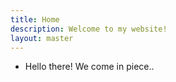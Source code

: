```yaml
---
title: Home
description: Welcome to my website!
layout: master
---
```


- Hello there! We come in piece..

